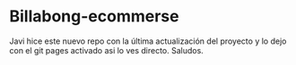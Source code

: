 # Billabong-ecommerse
Javi hice este nuevo repo con la última actualización del proyecto y lo dejo con el git pages activado asi lo ves directo. Saludos. 
